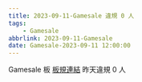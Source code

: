 ```yaml
---
title: 2023-09-11-Gamesale 違規 0 人
tags:
    - Gamesale
abbrlink: 2023-09-11-Gamesale
date: Gamesale-2023-09-11 12:00:00
---
```

Gamesale 板 [板規連結](https://www.ptt.cc/bbs/Gossiping/M.1637425085.A.07D.html)
昨天違規 0 人
